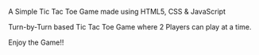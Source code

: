 A Simple Tic Tac Toe Game made using HTML5, CSS & JavaScript

Turn-by-Turn based Tic Tac Toe Game where 2 Players can play at a time.

Enjoy the Game!!
